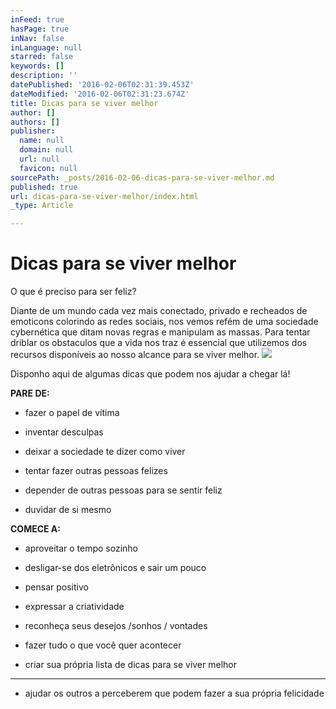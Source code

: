 ```yaml
---
inFeed: true
hasPage: true
inNav: false
inLanguage: null
starred: false
keywords: []
description: ''
datePublished: '2016-02-06T02:31:39.453Z'
dateModified: '2016-02-06T02:31:23.674Z'
title: Dicas para se viver melhor
author: []
authors: []
publisher:
  name: null
  domain: null
  url: null
  favicon: null
sourcePath: _posts/2016-02-06-dicas-para-se-viver-melhor.md
published: true
url: dicas-para-se-viver-melhor/index.html
_type: Article

---
```

# Dicas para se viver melhor

O que é preciso para ser feliz?

Diante de um mundo cada vez mais conectado, privado e recheados de emoticons colorindo as redes sociais, nos vemos refém de uma sociedade cybernética que ditam novas regras e manipulam as massas. Para tentar driblar os obstaculos que a vida nos traz é essencial que utilizemos dos recursos disponíveis ao nosso alcance para se viver melhor. ![](https://the-grid-user-content.s3-us-west-2.amazonaws.com/44a5937e-22e1-4f08-885f-f8fe1036440c.png)

Disponho aqui de algumas dicas que podem nos ajudar a chegar lá!

**PARE DE:**

* fazer o papel de vítima 

* inventar desculpas

* deixar a sociedade te dizer como viver

* tentar fazer outras pessoas felizes

* depender de outras pessoas para se sentir feliz

* duvidar de si mesmo

**COMECE A:**

* aproveitar o tempo sozinho

* desligar-se dos eletrônicos e sair um pouco

* pensar positivo

* expressar a criatividade

* reconheça seus desejos /sonhos / vontades

* fazer tudo o que você quer acontecer

* criar sua própria lista de dicas para se viver melhor

****

* ajudar os outros a perceberem que podem fazer a sua própria felicidade